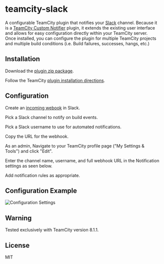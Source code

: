 # teamcity-slack
A configurable TeamCity plugin that notifies your [Slack](https://slack.com) channel.
Because it is a [TeamCity Custom Notifier](http://confluence.jetbrains.com/display/TCD8/Custom+Notifier) plugin, it extends the existing user interface and allows for easy configuration directly within your TeamCity server. Once installed, you can configure the plugin for multiple TeamCity projects and multiple build conditions (i.e. Build failures, successes, hangs, etc.)

## Installation
Download the [plugin zip package](http://todo).

Follow the TeamCity [plugin installation directions](http://confluence.jetbrains.com/display/TCD8/Installing+Additional+Plugins).

## Configuration

Create an [incoming webook](https://my.slack.com/services/new/incoming-webhook) in Slack.

Pick a Slack channel to notify on build events.

Pick a Slack username to use for automated notifications.

Copy the URL for the webhook.

As an admin, Navigate to your TeamCity profile page ("My Settings & Tools") and click "Edit".

Enter the channel name, username, and full webhook URL in the Notification settings as seen below.

Add notification rules as appropriate.

## Configuration Example

![Configuration Settings](../blob/master/configuration%20example.png)

## Warning

Tested exclusively with TeamCity version 8.1.1.

## License
MIT